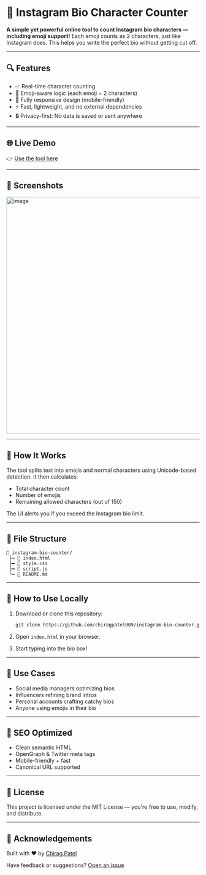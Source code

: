 # 🧾 Instagram Bio Character Counter

**A simple yet powerful online tool to count Instagram bio characters — including emoji support!**
Each emoji counts as 2 characters, just like Instagram does. This helps you write the perfect bio without getting cut off.

---

## 🔍 Features

* ✅ Real-time character counting
* 🧠 Emoji-aware logic (each emoji = 2 characters)
* 📱 Fully responsive design (mobile-friendly)
* ⚡ Fast, lightweight, and no external dependencies
* 🔒 Privacy-first: No data is saved or sent anywhere

---

## 🌐 Live Demo

👉 [Use the tool here](https://chiragpatel009.github.io/instagram-bio-counter)

---

## 📸 Screenshots

<img width="1366" height="617" alt="image" src="https://github.com/user-attachments/assets/f7b10a1e-abb0-42cf-8453-30acd43d454b" />

---

## 💪 How It Works

The tool splits text into emojis and normal characters using Unicode-based detection. It then calculates:

* Total character count
* Number of emojis
* Remaining allowed characters (out of 150)

The UI alerts you if you exceed the Instagram bio limit.

---

## 📁 File Structure

```
📆 instagram-bio-counter/
 ├━ 📄 index.html
 ├━ 📄 style.css
 ├━ 📄 script.js
 └━ 📄 README.md
```

---

## 🚀 How to Use Locally

1. Download or clone this repository:

   ```bash
   git clone https://github.com/chiragpatel009/instagram-bio-counter.git
   ```
2. Open `index.html` in your browser.
3. Start typing into the bio box!

---

## 📁 Use Cases

* Social media managers optimizing bios
* Influencers refining brand intros
* Personal accounts crafting catchy bios
* Anyone using emojis in their bio

---

## 🔖 SEO Optimized

* Clean semantic HTML
* OpenGraph & Twitter meta tags
* Mobile-friendly + fast
* Canonical URL supported

---

## 📜 License

This project is licensed under the MIT License — you're free to use, modify, and distribute.

---

## 🙌 Acknowledgements

Built with ❤️ by [Chirag Patel](https://github.com/chiragpatel009)

Have feedback or suggestions? [Open an issue](https://github.com/chiragpatel009/instagram-bio-counter/issues)
